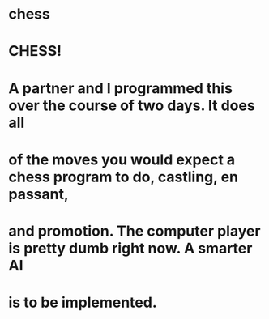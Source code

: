 # chess
# CHESS!
# A partner and I programmed this over the course of two days. It does all
# of the moves you would expect a chess program to do, castling, en passant,
# and promotion. The computer player is pretty dumb right now. A smarter AI
# is to be implemented.

